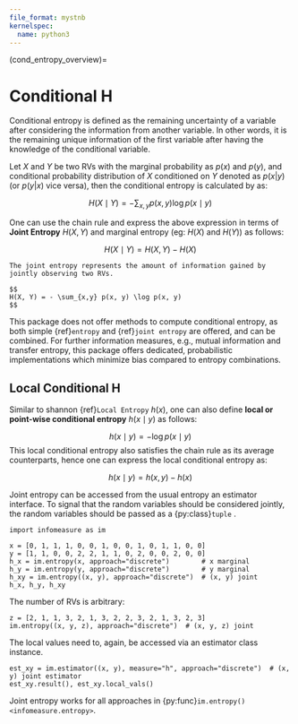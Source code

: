 ```yaml
---
file_format: mystnb
kernelspec:
  name: python3
---
```


(cond_entropy_overview)=
# Conditional H
Conditional entropy is defined as the remaining uncertainty of a variable after considering the information from another variable. In other words, it is the remaining unique information of the first variable after having the knowledge of the conditional variable.

Let $X$ and $Y$ be two RVs with the marginal probability as $p(x)$ and $p(y)$, and conditional probability distribution of $X$ conditioned on $Y$ denoted as $p(x|y)$ (or $p(y|x)$ vice versa), then the conditional entropy is calculated by as:

$$
H(X \mid Y) = - \sum_{x,y} p(x, y) \log p(x \mid y)
$$

One can use the chain rule and express the above expression in terms of **Joint Entropy** $H(X,Y)$ and marginal entropy (eg: $H(X)$ and $H(Y)$) as follows:

$$
H(X \mid Y) = H(X,Y) - H(X)
$$


```{sidebar} **Joint Entropy**
The joint entropy represents the amount of information gained by jointly observing two RVs.

$$
H(X, Y) = - \sum_{x,y} p(x, y) \log p(x, y)
$$
```

This package does not offer methods to compute conditional entropy, as both simple {ref}`entropy` and {ref}`joint entropy` are offered, and can be combined.
For further information measures, e.g., mutual information and transfer entropy, this package offers dedicated, probabilistic implementations which minimize bias compared to entropy combinations.

## Local Conditional H
Similar to shannon {ref}`Local Entropy` $h(x)$, one can also define **local or point-wise conditional entropy** $h(x \mid y)$ as follows:

$$
h(x \mid y) = - \log p(x \mid y)
$$
This local conditional entropy also satisfies the chain rule as its average counterparts, hence one can express the local conditional entropy as:

$$
h(x \mid y) = h(x,y) - h(x)
$$

Joint entropy can be accessed from the usual entropy an estimator interface.
To signal that the random variables should be considered jointly, the random variables should be passed as a {py:class}`tuple`
.

```{code-cell}
import infomeasure as im

x = [0, 1, 1, 1, 0, 0, 1, 0, 0, 1, 0, 1, 1, 0, 0]
y = [1, 1, 0, 0, 2, 2, 1, 1, 0, 2, 0, 0, 2, 0, 0]
h_x = im.entropy(x, approach="discrete")        # x marginal
h_y = im.entropy(y, approach="discrete")        # y marginal
h_xy = im.entropy((x, y), approach="discrete")  # (x, y) joint
h_x, h_y, h_xy
```

The number of RVs is arbitrary:

```{code-cell}
z = [2, 1, 1, 3, 2, 1, 3, 2, 2, 3, 2, 1, 3, 2, 3]
im.entropy((x, y, z), approach="discrete")  # (x, y, z) joint
```

The local values need to, again, be accessed via an estimator class instance.

```{code-cell}
est_xy = im.estimator((x, y), measure="h", approach="discrete")  # (x, y) joint estimator
est_xy.result(), est_xy.local_vals()
```

Joint entropy works for all approaches in {py:func}`im.entropy() <infomeasure.entropy>`.